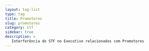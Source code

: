 ```yaml
---
layout: tag-list
type: tag
title: Promotores
slug: promotores
category: stf
sidebar: true
description: >
   Interferência do STF no Executivo relacionados com Promotores
---
```

